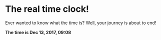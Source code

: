 # The real time clock!

Ever wanted to know what the time is? Well, your journey is about to end!

**The time is Dec 13, 2017, 09:08**